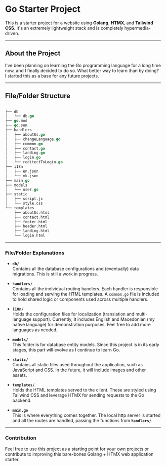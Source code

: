 # Go Starter Project

This is a starter project for a website using **Golang**, **HTMX**, and **Tailwind CSS**. It's an extremely lightweight stack and is completely hypermedia-driven.

---

## About the Project

I've been planning on learning the Go programming language for a long time now, and I finally decided to do so. What better way to learn than by doing? I started this as a base for any future projects.

---

## File/Folder Structure

```go

├── db
│   └── db.go
├── go.mod
├── go.sum
├── handlers
│   ├── aboutUs.go
│   ├── changeLanguage.go
│   ├── common.go
│   ├── contact.go
│   ├── landing.go
│   ├── login.go
│   └── reditectToLogin.go
├── i18n
│   ├── en.json
│   └── mk.json
├── main.go
├── models
│   └── user.go
├── static
│   ├── script.js
│   └── style.css
└── templates
    ├── aboutUs.html
    ├── contact.html
    ├── footer.html
    ├── header.html
    ├── landing.html
    └── login.html

```

---

### File/Folder Explanations

- **`db/`**  
  Contains all the database configurations and (eventually) data migrations. This is still a work in progress.

- **`handlers/`**  
  Contains all the individual routing handlers. Each handler is responsible for loading and serving the HTML templates. A `common.go` file is included to hold shared logic or components used across multiple handlers.

- **`i18n/`**  
  Holds the configuration files for localization (translation and multi-language support). Currently, it includes English and Macedonian (my native language) for demonstration purposes. Feel free to add more languages as needed.

- **`models/`**  
  This folder is for database entity models. Since this project is in its early stages, this part will evolve as I continue to learn Go.

- **`static/`**  
  Contains all static files used throughout the application, such as JavaScript and CSS. In the future, it will include images and other assets.

- **`templates/`**  
  Holds the HTML templates served to the client. These are styled using Tailwind CSS and leverage HTMX for sending requests to the Go backend.


- **`main.go`**  
  This is where everything comes together. The local http server is started and all the routes are handled, passing the functions from **`handlers/`**.
---

### Contribution

Feel free to use this project as a starting point for your own projects or contribute to improving this bare-bones Golang + HTMX web application starter.


